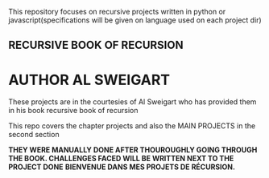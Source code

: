 This repository focuses on recursive projects written in python or javascript(specifications will be given on language used on each project dir)

## **RECURSIVE BOOK OF RECURSION**
# AUTHOR **AL SWEIGART**
These projects are in the courtesies of Al Sweigart who has provided them in his book recursive book of recursion


This repo covers the chapter projects and also the MAIN PROJECTS in the second section

**THEY WERE MANUALLY DONE AFTER THOUROUGHLY GOING THROUGH THE BOOK. CHALLENGES FACED WILL BE WRITTEN NEXT TO THE PROJECT DONE**
**BIENVENUE DANS MES PROJETS DE RÉCURSION.**
